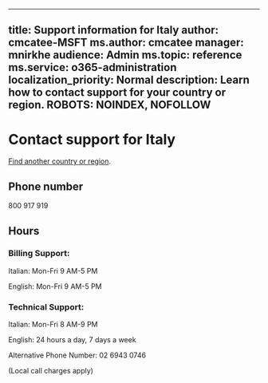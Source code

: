 ﻿
---                                
title: Support information for Italy
author: cmcatee-MSFT
ms.author: cmcatee
manager: mnirkhe
audience: Admin
ms.topic: reference
ms.service: o365-administration
localization_priority: Normal
description: Learn how to contact support for your country or region.
ROBOTS: NOINDEX, NOFOLLOW
---

# Contact support for Italy

[Find another country or region](../contact-support-for-business-products.md).

## Phone number
800 917 919

## Hours
### Billing Support:

Italian: Mon-Fri 9 AM-5 PM

English: Mon-Fri 9 AM-5 PM

### Technical Support:

Italian: Mon-Fri 8 AM-9 PM

English: 24 hours a day, 7 days a week

Alternative Phone Number: 02 6943 0746

(Local call charges apply)


